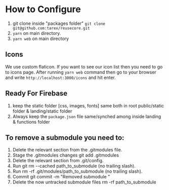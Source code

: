 # How to Configure

1. git clone inside "packages folder" `git clone git@github.com:tarex/reusecore.git`
2. `yarn` on main directory.
3. `yarn web` on main directory

## Icons

We use custom flaticon. If you want to see our icon list then you need to go to icons page. After running `yarn web` command then go to your browser and write `http://localhost:3000/icons` and hit enter.

## Ready For Firebase

1. keep the static folder [css, images, fonts] same both in root public/static folder & landing/static folder
2. Always keep the `package.json` file same/synched among inside landing & functions folder

## To remove a submodule you need to:

1. Delete the relevant section from the .gitmodules file.
2. Stage the .gitmodules changes git add .gitmodules
3. Delete the relevant section from .git/config.
4. Run git rm --cached path_to_submodule (no trailing slash).
5. Run rm -rf .git/modules/path_to_submodule (no trailing slash).
6. Commit git commit -m "Removed submodule "
7. Delete the now untracked submodule files rm -rf path_to_submodule
